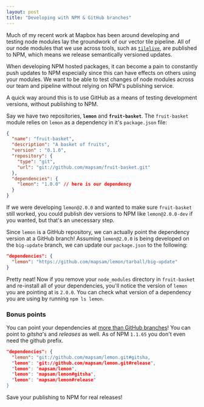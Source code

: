 ```yaml
---
layout: post
title: "Developing with NPM & GitHub branches"
---
```


Much of my recent work at Mapbox has been around developing and testing node modules lay the groundwork of our vector tile pipeline. All of our node modules that we use across tools, such as [`tilelive`](https://www.npmjs.com/package/tilelive), are published to NPM, which means we release semantically versioned updates.

When developing NPM hosted packages, it can become a pain to constantly push updates to NPM especially since this can have effects on others using your modules. We want to be able to test changes of node modules across our team and pipeline without relying on NPM's publishing service.

A quick way around this is to use GitHub as a means of testing development versions, without publishing to NPM.

Say we have two repositories, **`lemon`** and **`fruit-basket`**. The `fruit-basket` module relies on `lemon` as a dependency in it's `package.json` file:

```JSON
{
  "name": "fruit-basket",
  "description": "A basket of fruits",
  "version" : "0.1.0",
  "repository": {
    "type": "git",
    "url": "git://github.com/mapsam/fruit-basket.git"
  },
  "dependencies": {
    "lemon": "1.0.0" // here is our dependency
  }
}
```

If we were developing `lemon@2.0.0` and wanted to make sure `fruit-basket` still worked, you could publish dev versions to NPM like `lemon@2.0.0-dev` if you wanted, but that's an unecessary step.

Since `lemon` is a GitHub repository, we can actually point the dependency version at a GitHub branch! Assuming `lemon@2.0.0` is being developed on the `big-update` branch, we can update our `package.json` to the following:

```JSON
"dependencies": {
  "lemon": "https://github.com/mapsam/lemon/tarball/big-update"
}
```

Pretty neat! Now if you remove your `node_modules` directory in `fruit-basket` and re-install all of your dependencies, you'll notice the version of `lemon` you are pointing at is `2.0.0`. You can check what version of a dependency you are using by running `npm ls lemon`.

### Bonus points

You can point your dependencies at [more than GitHub branches](https://docs.npmjs.com/files/package.json#github-urls)! You can point to *gitsha*'s and *releases* as well. As of NPM `1.1.65` you don't even need the github prefix.

```JSON
"dependencies": {
  "lemon": "git://github.com/mapsam/lemon.git#gitsha,
  "lemon": "git://github.com/mapsam/lemon.git#release",
  "lemon": "mapsam/lemon",
  "lemon": "mapsam/lemon#gitsha",
  "lemon": "mapsam/lemon#release"
}
```

Save your publishing to NPM for real releases!
